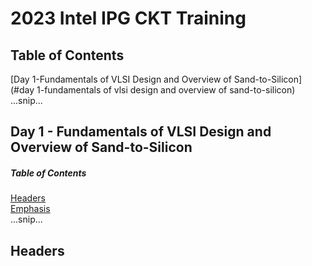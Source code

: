 # 2023 Intel IPG CKT Training

## Table of Contents
[Day 1-Fundamentals of VLSI Design and Overview of Sand-to-Silicon](#day 1-fundamentals of vlsi design and overview of sand-to-silicon)
...snip...
<a name="day 1-fundamentals of vlsi design and overview of sand-to-silicon"/>
## Day 1 - Fundamentals of VLSI Design and Overview of Sand-to-Silicon



##### Table of Contents  
[Headers](#headers)  
[Emphasis](#emphasis)  
...snip...  
<a name="headers"/>
## Headers
